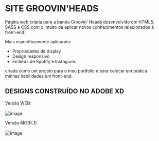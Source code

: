 <h1> SITE GROOVIN'HEADS </h1>

Página web criada para a banda Groovin' Heads desenvolvido em HTML5, SASS e CSS com o intuito de aplicar novos conhecimentos relacionados á front-end. 

Mais especificamente aplicando:
- Propriedades de display 
- Design responsivo
- Embeds de Spotify e Instagram.

criada como um projeto para o meu portfolio e para colocar em prática minhas habilidades em front-end.

## DESIGNS CONSTRUÍDO NO ADOBE XD

Versão WEB:
<br><br>
![image](https://user-images.githubusercontent.com/49291629/176573248-b9eed293-59a1-44e6-9520-6102d2780651.png)

Versão MOBILE:
<br><br>
![image](https://user-images.githubusercontent.com/49291629/176573485-2e87172c-b8fd-4f66-b8a6-2f3cbb37db83.png)
